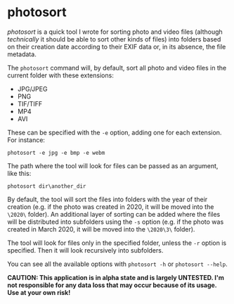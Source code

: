 # photosort

_photosort_ is a quick tool I wrote for sorting photo and video files (although _technically_ it should be able to sort other kinds of files) into folders based on their creation date according to their EXIF data or, in its absence, the file metadata.

The `photosort` command will, by default, sort all photo and video files in the current folder with these extensions:
* JPG/JPEG
* PNG
* TIF/TIFF
* MP4
* AVI

These can be specified with the `-e` option, adding one for each extension. For instance:
```
photosort -e jpg -e bmp -e webm
```

The path where the tool will look for files can be passed as an argument, like this:
```
photosort dir\another_dir
```

By default, the tool will sort the files into folders with the year of their creation (e.g. if the photo was created in 2020, it will be moved into the `\2020\`  folder). An additional layer of sorting can be added where the files will be distributed into subfolders using the `-s` option (e.g. if the photo was created in March 2020, it will be moved into the `\2020\3\` folder).

The tool will look for files only in the specified folder, unless the `-r` option is specified. Then it will look recursively into subfolders.

You can see all the available options with `photosort -h` or `photosort --help`.

**CAUTION: This application is in alpha state and is largely UNTESTED. I'm not responsible for any data loss that may occur because of its usage. Use at your own risk!**